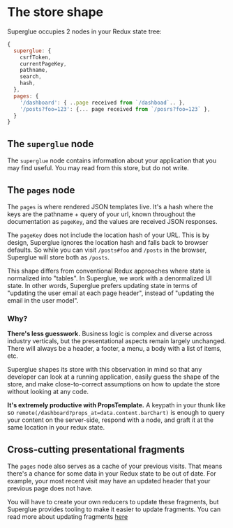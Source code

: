 # The store shape

Superglue occupies 2 nodes in your Redux state tree:

```javascript
{
  superglue: {
    csrfToken,
    currentPageKey,
    pathname,
    search,
    hash,
  },
  pages: {
    '/dashboard': { ..page received from `/dashboad`.. },
    '/posts?foo=123': {... page received from `/posrs?foo=123` },
  }
}
```

## The `superglue` node
The `superglue` node contains information about your application that you may find
useful. You may read from this store, but do not write.

## The `pages` node
The `pages` is where rendered JSON templates live. It's a hash where the keys
are the pathname + query of your url, known throughout the documentation as
`pageKey`, and the values are received JSON responses.

The `pageKey` does not include the location hash of your URL. This is by
design, Superglue ignores the location hash and falls back to browser defaults. So
while you can visit `/posts#foo` and `/posts` in the browser, Superglue will store
both as `/posts`.

This shape differs from conventional Redux approaches where state is normalized
into "tables". In Superglue, we work with a denormalized UI state. In other words,
Superglue prefers updating state in terms of "updating the user email at each page
header", instead of "updating the email in the user model".

### Why?

**There's less guesswork.** Business logic is complex and diverse across
industry verticals, but the presentational aspects remain largely unchanged.
There will always be a header, a footer, a menu, a body with a list of items,
etc.

Superglue shapes its store with this observation in mind so that any developer can
look at a running application, easily guess the shape of the store, and make
close-to-correct assumptions on how to update the store without looking at any
code.

**It's extremely productive with PropsTemplate.** A keypath in your thunk like
so `remote(/dashboard?props_at=data.content.barChart)` is enough to query your
content on the server-side, respond with a node, and graft it at the same
location in your redux state.

## Cross-cutting presentational fragments

The `pages` node also serves as a cache of your previous visits. That means
there's a chance for some data in your Redux state to be out of date. For
example, your most recent visit may have an updated header that your previous
page does not have.

You will have to create your own reducers to update these fragments, but Superglue
provides tooling to make it easier to update fragments. You can read more about
updating fragments [here](./fragments-and-slices.md)
